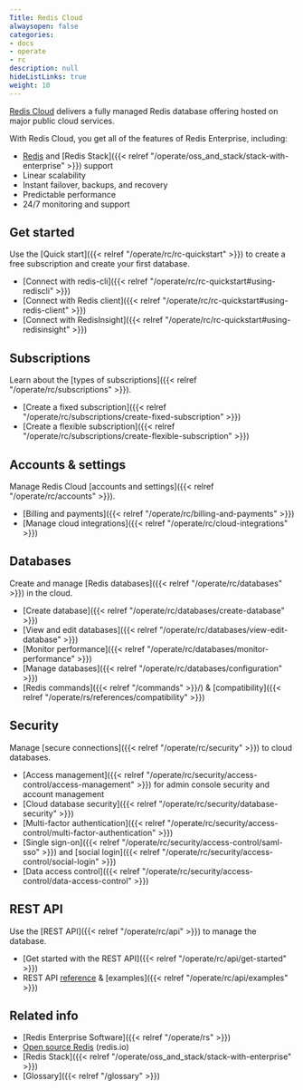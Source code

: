 ```yaml
---
Title: Redis Cloud
alwaysopen: false
categories:
- docs
- operate
- rc
description: null
hideListLinks: true
weight: 10
---
```

[Redis Cloud](https://redis.com/redis-enterprise-cloud/overview/) delivers a fully managed Redis database offering hosted on major public cloud services.

With Redis Cloud, you get all of the features of Redis Enterprise, including:
- [Redis](https://redis.io/) and [Redis Stack]({{< relref "/operate/oss_and_stack/stack-with-enterprise" >}}) support
- Linear scalability
- Instant failover, backups, and recovery
- Predictable performance
- 24/7 monitoring and support

## Get started
Use the [Quick start]({{< relref "/operate/rc/rc-quickstart" >}}) to create a free subscription and create your first database.
- [Connect with redis-cli]({{< relref "/operate/rc/rc-quickstart#using-rediscli" >}})
- [Connect with Redis client]({{< relref "/operate/rc/rc-quickstart#using-redis-client" >}})
- [Connect with RedisInsight]({{< relref "/operate/rc/rc-quickstart#using-redisinsight" >}})

## Subscriptions
Learn about the [types of subscriptions]({{< relref "/operate/rc/subscriptions" >}}).
- [Create a fixed subscription]({{< relref "/operate/rc/subscriptions/create-fixed-subscription" >}})
- [Create a flexible subscription]({{< relref "/operate/rc/subscriptions/create-flexible-subscription" >}})

## Accounts & settings
Manage Redis Cloud [accounts and settings]({{< relref "/operate/rc/accounts" >}}).
- [Billing and payments]({{< relref "/operate/rc/billing-and-payments" >}})
- [Manage cloud integrations]({{< relref "/operate/rc/cloud-integrations" >}})

## Databases
Create and manage [Redis databases]({{< relref "/operate/rc/databases" >}}) in the cloud.
- [Create database]({{< relref "/operate/rc/databases/create-database" >}})
- [View and edit databases]({{< relref "/operate/rc/databases/view-edit-database" >}})
- [Monitor performance]({{< relref "/operate/rc/databases/monitor-performance" >}})
- [Manage databases]({{< relref "/operate/rc/databases/configuration" >}})
- [Redis commands]({{< relref "/commands" >}}/) & [compatibility]({{< relref "/operate/rs/references/compatibility" >}})

## Security
Manage [secure connections]({{< relref "/operate/rc/security" >}}) to cloud databases.
- [Access management]({{< relref "/operate/rc/security/access-control/access-management" >}}) for admin console security and account management
- [Cloud database security]({{< relref "/operate/rc/security/database-security" >}})
- [Multi-factor authentication]({{< relref "/operate/rc/security/access-control/multi-factor-authentication" >}})
- [Single sign-on]({{< relref "/operate/rc/security/access-control/saml-sso" >}}) and [social login]({{< relref "/operate/rc/security/access-control/social-login" >}})
- [Data access control]({{< relref "/operate/rc/security/access-control/data-access-control" >}})

## REST API
Use the [REST API]({{< relref "/operate/rc/api" >}}) to manage the database.
- [Get started with the REST API]({{< relref "/operate/rc/api/get-started" >}})
- REST API [reference](https://api.redislabs.com/v1/swagger-ui.html) & [examples]({{< relref "/operate/rc/api/examples" >}})


## Related info
- [Redis Enterprise Software]({{< relref "/operate/rs" >}})
- [Open source Redis](https://redis.io/) (redis.io)
- [Redis Stack]({{< relref "/operate/oss_and_stack/stack-with-enterprise" >}})
- [Glossary]({{< relref "/glossary" >}})
